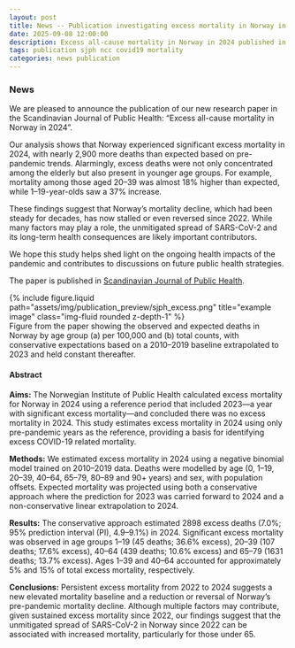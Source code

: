 ```yaml
---
layout: post
title: News -- Publication investigating excess mortality in Norway in 2024
date: 2025-09-08 12:00:00
description: Excess all-cause mortality in Norway in 2024 published in Scandinavian Journal of Public Health
tags: publication sjph ncc covid19 mortality
categories: news publication
---
```


### News

We are pleased to announce the publication of our new research paper in the Scandinavian Journal of Public Health: “Excess all-cause mortality in Norway in 2024”.

Our analysis shows that Norway experienced significant excess mortality in 2024, with nearly 2,900 more deaths than expected based on pre-pandemic trends. Alarmingly, excess deaths were not only concentrated among the elderly but also present in younger age groups. For example, mortality among those aged 20–39 was almost 18% higher than expected, while 1–19-year-olds saw a 37% increase.

These findings suggest that Norway’s mortality decline, which had been steady for decades, has now stalled or even reversed since 2022. While many factors may play a role, the unmitigated spread of SARS-CoV-2 and its long-term health consequences are likely important contributors.

We hope this study helps shed light on the ongoing health impacts of the pandemic and contributes to discussions on future public health strategies.

The paper is published in [Scandinavian Journal of Public Health](https://journals.sagepub.com/doi/10.1177/14034948251371830).

<div class="row">
    <div class="col-sm mt-3 mt-md-0">
        {% include figure.liquid path="assets/img/publication_preview/sjph_excess.png" title="example image" class="img-fluid rounded z-depth-1" %}
    </div>
</div>
<div class="caption">
    Figure from the paper showing the observed and expected deaths in Norway by age group (a) per 100,000 and (b) total counts, with conservative expectations based on a 2010–2019 baseline extrapolated to 2023 and held constant thereafter.
</div>

#### Abstract

**Aims:**
The Norwegian Institute of Public Health calculated excess mortality for Norway in 2024 using a reference period that included 2023—a year with significant excess mortality—and concluded there was no excess mortality in 2024. This study estimates excess mortality in 2024 using only pre-pandemic years as the reference, providing a basis for identifying excess COVID-19 related mortality.

**Methods:**
We estimated excess mortality in 2024 using a negative binomial model trained on 2010–2019 data. Deaths were modelled by age (0, 1–19, 20–39, 40–64, 65–79, 80–89 and 90+ years) and sex, with population offsets. Expected mortality was projected using both a conservative approach where the prediction for 2023 was carried forward to 2024 and a non-conservative linear extrapolation to 2024.

**Results:**
The conservative approach estimated 2898 excess deaths (7.0%; 95% prediction interval (PI), 4.9–9.1%) in 2024. Significant excess mortality was observed in age groups 1–19 (45 deaths; 36.6% excess), 20–39 (107 deaths; 17.6% excess), 40–64 (439 deaths; 10.6% excess) and 65–79 (1631 deaths; 13.7% excess). Ages 1–39 and 40–64 accounted for approximately 5% and 15% of total excess mortality, respectively.

**Conclusions:**
Persistent excess mortality from 2022 to 2024 suggests a new elevated mortality baseline and a reduction or reversal of Norway’s pre-pandemic mortality decline. Although multiple factors may contribute, given sustained excess mortality since 2022, our findings suggest that the unmitigated spread of SARS-CoV-2 in Norway since 2022 can be associated with increased mortality, particularly for those under 65.
